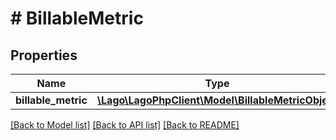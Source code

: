 # # BillableMetric

## Properties

Name | Type | Description | Notes
------------ | ------------- | ------------- | -------------
**billable_metric** | [**\Lago\LagoPhpClient\Model\BillableMetricObject**](BillableMetricObject.md) |  |

[[Back to Model list]](../../README.md#models) [[Back to API list]](../../README.md#endpoints) [[Back to README]](../../README.md)
